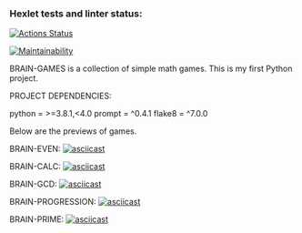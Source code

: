 ### Hexlet tests and linter status:
[![Actions Status](https://github.com/iavalli/python-project-49/actions/workflows/hexlet-check.yml/badge.svg)](https://github.com/iavalli/python-project-49/actions)

[![Maintainability](https://api.codeclimate.com/v1/badges/6c1addaea09c6102d654/maintainability)](https://codeclimate.com/github/iavalli/python-project-49/maintainability)

BRAIN-GAMES is a collection of simple math games. This is my first Python project.

PROJECT DEPENDENCIES:

python = >=3.8.1,<4.0
prompt = ^0.4.1
flake8 = ^7.0.0

Below are the previews of games.

BRAIN-EVEN: [![asciicast](https://asciinema.org/a/16c8Ls5yIDHSyDVDlUPqYGv2p.svg)](https://asciinema.org/a/16c8Ls5yIDHSyDVDlUPqYGv2p)

BRAIN-CALC: [![asciicast](https://asciinema.org/a/GLNlNW3xYWQijiSr7bpik0e4C.svg)](https://asciinema.org/a/GLNlNW3xYWQijiSr7bpik0e4C)

BRAIN-GCD: [![asciicast](https://asciinema.org/a/umitr9IwPy2CMqCaDvf1xJlTr.svg)](https://asciinema.org/a/umitr9IwPy2CMqCaDvf1xJlTr)

BRAIN-PROGRESSION: [![asciicast](https://asciinema.org/a/an92QnqZw18Zpb5SdiwlID0T3.svg)](https://asciinema.org/a/an92QnqZw18Zpb5SdiwlID0T3)

BRAIN-PRIME: [![asciicast](https://asciinema.org/a/vxCHB8TmAHlKPLm2qB3tsiRXS.svg)](https://asciinema.org/a/vxCHB8TmAHlKPLm2qB3tsiRXS)
